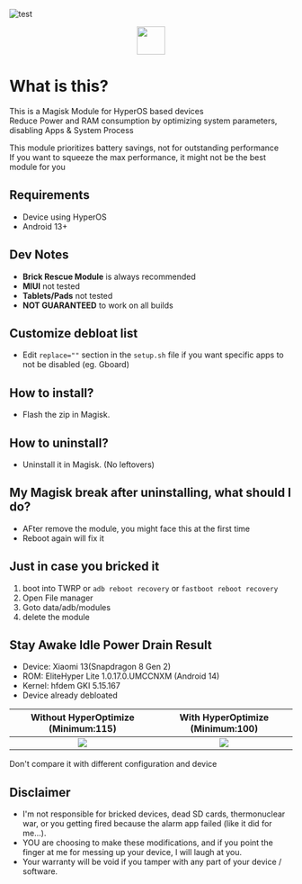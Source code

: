 ![test](https://github.com/user-attachments/assets/5cf75f24-5993-4e64-b3b2-328f30d4ff31)
<div align="center">
<a href="https://t.me/TatshSecretCave" ><img height="50" src="https://www.vectorlogo.zone/logos/telegram/telegram-tile.svg"/></a>
</div>

# What is this?
This is a Magisk Module for HyperOS based devices\
Reduce Power and RAM consumption by optimizing system parameters, disabling Apps & System Process

This module prioritizes battery savings, not for outstanding performance\
If you want to squeeze the max performance, it might not be the best module for you

## Requirements
- Device using HyperOS
- Android 13+

## Dev Notes
- **Brick Rescue Module** is always recommended
- **MIUI** not tested
- **Tablets/Pads** not tested
- **NOT GUARANTEED** to work on all builds

## Customize debloat list
- Edit `replace=""` section in the `setup.sh` file if you want specific apps to not be disabled (eg. Gboard)

## How to install?
- Flash the zip in Magisk.

## How to uninstall?
- Uninstall it in Magisk. (No leftovers)

## My Magisk break after uninstalling, what should I do?
- AFter remove the module, you might face this at the first time
- Reboot again will fix it

## Just in case you bricked it
1. boot into TWRP or `adb reboot recovery` or `fastboot reboot recovery`
2. Open File manager
3. Goto data/adb/modules
4. delete the module

## Stay Awake Idle Power Drain Result
- Device: Xiaomi 13(Snapdragon 8 Gen 2)
- ROM: EliteHyper Lite 1.0.17.0.UMCCNXM (Android 14)
- Kernel: hfdem GKI 5.15.167
- Device already debloated

|  Without HyperOptimize (Minimum:115)  |  With HyperOptimize (Minimum:100) |
:-------------------------:|:-------------------------:
![](https://github.com/user-attachments/assets/60b8279a-e5e1-48ce-b5b2-f6c7e6662e3d)  |  ![](https://github.com/user-attachments/assets/016c0850-e8fa-43e6-99b5-b12312524a44)

Don't compare it with different configuration and device

## Disclaimer
* I'm not responsible for bricked devices, dead SD cards, thermonuclear war, or you getting fired because the alarm app failed (like it did for me...).
* YOU are choosing to make these modifications, and if you point the finger at me for messing up your device, I will laugh at you.
* Your warranty will be void if you tamper with any part of your device / software.
